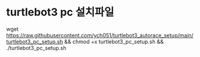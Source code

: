 # turtlebot3 pc 설치파일
wget https://raw.githubusercontent.com/ych051/turtlebot3_autorace_setup/main/turtlebot3_pc_setup.sh && chmod +x turtlebot3_pc_setup.sh && ./turtlebot3_pc_setup.sh
